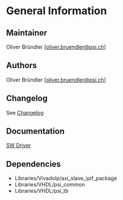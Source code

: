 # General Information

## Maintainer
Oliver Bründler [oliver.bruendler@psi.ch]

## Authors
Oliver Bründler [oliver.bruendler@psi.ch]

## Changelog
See [Changelog](Changelog.md)

## Documentation
[SW Driver](./doc/api/html/globals_func.html)

## Dependencies

* Libraries/VivadoIp/axi_slave_ipif_package
* Libraries/VHDL/psi_common
* Libraries/VHDL/psi_tb






